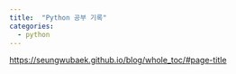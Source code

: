 ```yaml
---
title:  "Python 공부 기록"
categories:
  - python
---
```


https://seungwubaek.github.io/blog/whole_toc/#page-title